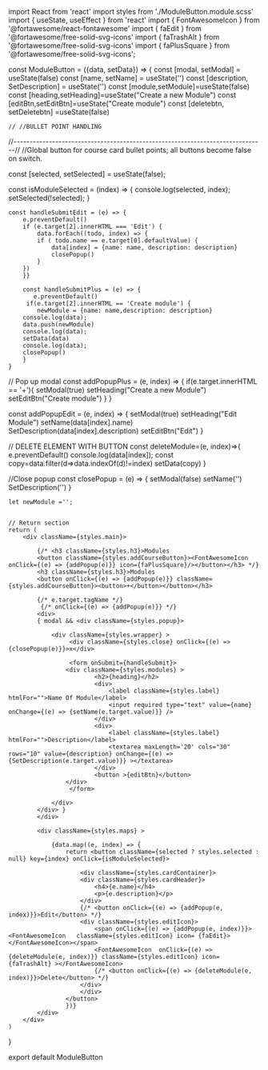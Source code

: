 import React from 'react'
import styles from './ModuleButton.module.scss'
import { useState, useEffect } from 'react'
import { FontAwesomeIcon } from '@fortawesome/react-fontawesome'
import { faEdit } from '@fortawesome/free-solid-svg-icons'
import { faTrashAlt } from '@fortawesome/free-solid-svg-icons'
import { faPlusSquare } from '@fortawesome/free-solid-svg-icons';


const ModuleButton = ({data, setData}) => {
    const [modal, setModal] = useState(false)
    const [name, setName] = useState('')
    const [description, SetDescription] = useState('')
    const [module,setModule]=useState(false)
    const [heading,setHeading]=useState("Create a new Module")
    const [editBtn,setEditBtn]=useState("Create module")
    const [deletebtn, setDeletebtn] =useState(false)
  

    // //BULLET POINT HANDLING
  //------------------------------------------------------------------------------//
  //Global button for course card bullet points; all buttons become false on switch.


  const [selected, setSelected] = useState(false);

  const isModuleSelected = (index) => {
      console.log(selected, index);
      setSelected(!selected);
  }

    const handleSubmitEdit = (e) => {
        e.preventDefault()
        if (e.target[2].innerHTML === 'Edit') {
            data.forEach((todo, index) => {
            if ( todo.name == e.target[0].defaultValue) {
                data[index] = {name: name, description: description}
                closePopup()
            } 
        })
        }}
        
        const handleSubmitPlus = (e) => {
           e.preventDefault()
         if(e.target[2].innerHTML == 'Create module') {
            newModule = {name: name,description: description}
        console.log(data);
        data.push(newModule)
        console.log(data);
        setData(data)
        console.log(data);
        closePopup()
        } 
    }

// Pop up modal
    const addPopupPlus = (e, index) => {
       if(e.target.innerHTML == '+'){
        setModal(true)
        setHeading("Create a new Module")
        setEditBtn("Create module")
       }
      }

const addPopupEdit = (e, index) => {
            setModal(true)
            setHeading("Edit Module")
            setName(data[index].name)
            SetDescription(data[index].description)
            setEditBtn("Edit")
    }
    
// DELETE ELEMENT WITH BUTTON
const deleteModule=(e, index)=>{
    e.preventDefault()
    console.log(data[index]);
    const copy=data.filter(d=>data.indexOf(d)!=index)
    setData(copy)
}

//Close popup
    const closePopup = (e) => {
        setModal(false)
         setName('')
         SetDescription('')
    }
    
    let newModule ='';


    // Return section
    return (
        <div className={styles.main}>
            
            {/* <h3 className={styles.h3}>Modules 
            <button className={styles.addCourseButton}><FontAwesomeIcon onClick={(e) => {addPopup(e)}} icon={faPlusSquare}/></button></h3> */}
            <h3 className={styles.h3}>Modules 
            <button onClick={(e) => {addPopup(e)}} className={styles.addCourseButton}><button>+</button></button></h3>
            
            {/* e.target.tagName */}
             {/* onClick={(e) => {addPopup(e)}} */}
            <div>
            { modal && <div className={styles.popup}> 
                
                <div className={styles.wrapper} >
                     <div className={styles.close} onClick={(e) => {closePopup(e)}}>x</div> 

                     <form onSubmit={handleSubmit}>
                    <div className={styles.modules} >
                            <h2>{heading}</h2>
                            <div>
                                <label className={styles.label} htmlFor="">Name Of Module</label>
                                <input required type="text" value={name} onChange={(e) => {setName(e.target.value)}} />
                            </div>
                            <div>
                                <label className={styles.label} htmlFor="">Description</label>
                                <textarea maxLength='20' cols="30" rows="10" value={description} onChange={(e) => {SetDescription(e.target.value)}} ></textarea>
                            </div>
                            <button >{editBtn}</button>
                    </div>
                     </form>
                     
                </div>
            </div> }
            </div>

            <div className={styles.maps} >

                {data.map((e, index) => {
                    return <button className={selected ? styles.selected : null} key={index} onClick={isModuleSelected}>
                        
                        <div className={styles.cardContainer}>
                        <div className={styles.cardHeader}>
                            <h4>{e.name}</h4>
                            <p>{e.description}</p>
                        </div>
                        {/* <button onClick={(e) => {addPopup(e, index)}}>Edit</button> */}
                        <div className={styles.editIcon}>
                            <span onClick={(e) => {addPopup(e, index)}}><FontAwesomeIcon   className={styles.editIcon} icon= {faEdit}></FontAwesomeIcon></span>
                            <FontAwesomeIcon  onClick={(e) => {deleteModule(e, index)}} className={styles.editIcon} icon= {faTrashAlt} ></FontAwesomeIcon>
                            {/* <button onClick={(e) => {deleteModule(e, index)}}>Delete</button> */}
                        </div>
                        </div>
                    </button>
                    })}
            </div>
        </div>
    )
}

export default ModuleButton
